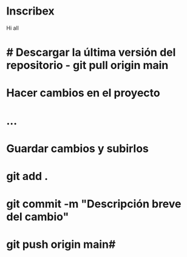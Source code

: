 # Inscribex
Hi all 

# # Descargar la última versión del repositorio - git pull origin main
# Hacer cambios en el proyecto
# ...
# Guardar cambios y subirlos
# git add .
# git commit -m "Descripción breve del cambio"
# git push origin main#